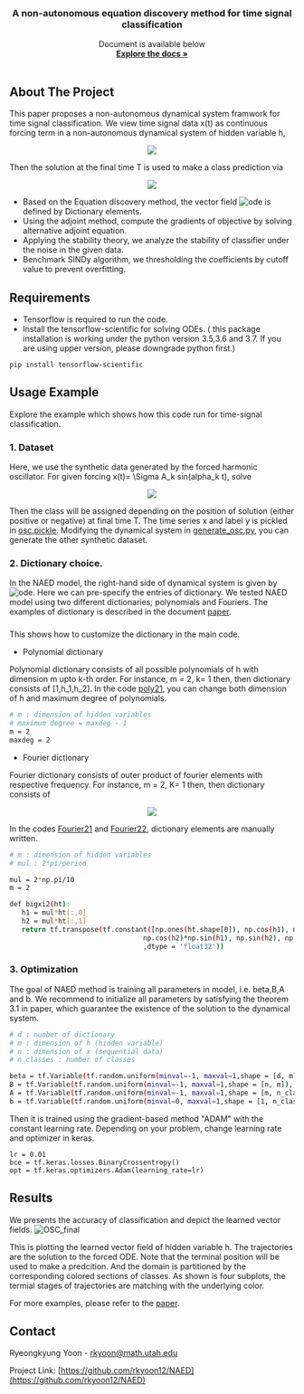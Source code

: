 

<!-- PROJECT LOGO -->
<br />
<p align="center">
 
   

  <h3 align="center">A non-autonomous equation discovery method for time signal classification</h3>

  <p align="center">
    Document is available below
    <br />
    <a href="https://arxiv.org/pdf/2011.11096.pdf"><strong>Explore the docs »</strong></a>
    <br />
    <br />
    
  </p>
</p>




<!-- ABOUT THE PROJECT -->
## About The Project

This paper proposes a non-autonomous dynamical system framwork for time signal classification. We view time signal data x(t) as continuous forcing term in a non-autonomous dynamical system of hidden variable h,

<p align= "center">
 <img src = https://user-images.githubusercontent.com/35155480/125505530-5e31710b-433b-469c-8a99-17168c18f624.gif>
</p>

Then the solution at the final time T is used to make a class prediction via 

<p align= "center">
 <img src = https://user-images.githubusercontent.com/35155480/125506036-17dadbda-bd74-4060-a501-2b1d5706ebd4.gif>
</p>


* Based on the Equation discovery method, the vector field ![ode](https://user-images.githubusercontent.com/35155480/125507030-04282eab-5445-4e98-a800-07c227d711cf.gif) is defined by Dictionary elements. 
* Using the adjoint method, compute the gradients of objective by solving alternative adjoint equation. 
* Applying the stability theory, we analyze the stability of classifier under the noise in the given data. 
* Benchmark SINDy algorithm, we thresholding the coefficients by cutoff value to prevent overfitting.


## Requirements
* Tensorflow is required to run the code. 
* Install the tensorflow-scientific for solving ODEs. 
  ( this package installation is working under the python version 3.5,3.6 and 3.7. If you are using upper version, please downgrade python first.)

 ```
 pip install tensorflow-scientific
 ```
 
<!-- Usage Example -->
## Usage Example
Explore the example which shows how this code run for time-signal classification. 

### 1. Dataset

Here, we use the synthetic data generated by the forced harmonic oscillator. For given forcing x(t)= \Sigma A_k sin(alpha_k t), solve

<p align= "center">
 <img src = https://user-images.githubusercontent.com/35155480/125506758-3842b968-acbd-4856-a418-1dd661ceafb3.gif>
</p>


Then the class will be assigned depending on the position of solution (either positive or negative) at final time T. The time series x and label y is pickled in  [osc.pickle](https://github.com/rkyoon12/NAED/blob/master/GenerateData/osc.pickle). Modifying the dynamical system in [generate_osc.py](https://github.com/rkyoon12/NAED/blob/master/GenerateData/generate_osc.py), you can generate the other synthetic dataset. 

### 2. Dictionary choice. 

In the NAED model, the right-hand side of dynamical system is given by ![ode](https://user-images.githubusercontent.com/35155480/125507030-04282eab-5445-4e98-a800-07c227d711cf.gif). Here we can pre-specify the entries of dictionary. We tested NAED model using two different dictionaries;  polynomials and Fouriers. The examples of dictionary is described in the document [paper](https://arxiv.org/pdf/2011.11096.pdf).


### 

This shows how to customize the dictionary in the main code. 
* Polynomial dictionary

 Polynomial dictionary consists of all possible polynomials of h with dimension m upto k-th order. For instance, m = 2, k= 1 then, then dictionary consists of  [1,h_1,h_2]. In the code [poly21](https://github.com/rkyoon12/NAED/blob/master/Main/poly21.py), you can change both dimension of h and maximum degree of polynomials.

  ```sh
  # m : dimension of hidden variables
  # maximum degree = maxdeg - 1
  m = 2
  maxdeg = 2

  ```
* Fourier dictionary

 Fourier dictionary consists of outer product of fourier elements with respective frequency.  For instance, m = 2, K= 1 then, then dictionary consists of 

<p align= "center">
 <img src = https://user-images.githubusercontent.com/35155480/125507381-4d6d9233-54ac-4b3b-b446-78450692824d.gif>
</p>

In the codes [Fourier21](https://github.com/rkyoon12/NAED/blob/master/Main/Fourier21.py) and [Fourier22](https://github.com/rkyoon12/NAED/blob/master/Main/Fourier22.py), dictionary elements are manually written. 
 ```sh
# m : dimension of hidden variables
# mul : 2*pi/period 

mul = 2*np.pi/10 
m = 2

def bigxi2(ht):
    h1 = mul*ht[:,0]
    h2 = mul*ht[:,1]
    return tf.transpose(tf.constant([np.ones(ht.shape[0]), np.cos(h1), np.sin(h1), np.cos(h2), np.cos(h2)*np.cos(h1),
                                  np.cos(h2)*np.sin(h1), np.sin(h2), np.sin(h2)*np.cos(h1), np.sin(h2)*np.sin(h1)]
                                  ,dtype = 'float32'))
  ```

### 3. Optimization

The goal of NAED method is training all parameters in model, i.e. beta,B,A and b. We recommend to initialize all parameters by satisfying the theorem 3.1 in paper, which guarantee the existence of the solution to the dynamical system.

 ```sh
 # d : number of dictionary
 # m : dimension of h (hidden variable)
 # n : dimension of x (sequential data)
 # n_classes : number of classes
 
beta = tf.Variable(tf.random.uniform(minval=-1, maxval=1,shape = [d, m]), dtype='float32')
B = tf.Variable(tf.random.uniform(minval=-1, maxval=1,shape = [n, m]), dtype='float32')
A = tf.Variable(tf.random.uniform(minval=-1, maxval=1,shape = [m, n_classes]), dtype='float32')
b = tf.Variable(tf.random.uniform(minval=0, maxval=1,shape = [1, n_classes]), dtype='float32')
 ```

Then it is trained using the gradient-based method "ADAM" with the constant learning rate. Depending on your problem, change learning rate and optimizer in keras. 

 ```
lr = 0.01
bce = tf.keras.losses.BinaryCrossentropy()
opt = tf.keras.optimizers.Adam(learning_rate=lr)

  ```


<!-- Results -->
## Results  

We presents the accuracy of classification and depict the learned vector fields. 
![OSC_final](https://user-images.githubusercontent.com/35155480/125504060-f261f77a-819f-4dd4-807a-764580da004e.png)

This is plotting the learned vector field of hidden variable h. The trajectories are the solution to the forced ODE. Note that the terminal position will be used to make a predcition. And the domain is partitioned by the corresponding colored sections of classes. As shown is four subplots, the termial stages of trajectories are matching with the underlying color. 

For more examples, please refer to the [paper](https://arxiv.org/pdf/2011.11096.pdf).





<!-- CONTACT -->
## Contact
Ryeongkyung Yoon - rkyoon@math.utah.edu

Project Link: [https://github.com/rkyoon12/NAED](https://github.com/rkyoon12/NAED)


<!--stackedit_data:
eyJoaXN0b3J5IjpbNzUwNDgyOTMwLC0yMDYxNDMyNzgsLTEzMT
I5MTU0MzAsLTEzMTI5MTU0MzAsLTk4MTkwMTEzN119
-->
